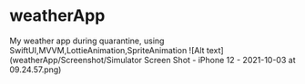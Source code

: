 # weatherApp
My weather app during quarantine, using SwiftUI,MVVM,LottieAnimation,SpriteAnimation
![Alt text](weatherApp/Screenshot/Simulator Screen Shot - iPhone 12 - 2021-10-03 at 09.24.57.png)

